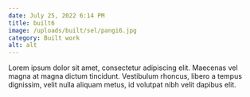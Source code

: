 ```yaml
---
date: July 25, 2022 6:14 PM
title: built6
image: /uploads/built/sel/pangi6.jpg
category: Built work
alt: alt
---
```

Lorem ipsum dolor sit amet, consectetur adipiscing elit. Maecenas vel magna at magna dictum tincidunt. Vestibulum rhoncus, libero a tempus dignissim, velit nulla aliquam metus, id volutpat nibh velit dapibus elit.
